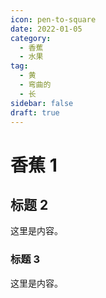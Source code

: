 ```yaml
---
icon: pen-to-square
date: 2022-01-05
category:
  - 香蕉
  - 水果
tag:
  - 黄
  - 弯曲的
  - 长
sidebar: false
draft: true
---
```


# 香蕉 1

## 标题 2

这里是内容。

### 标题 3

这里是内容。
